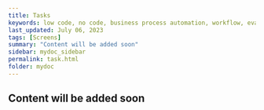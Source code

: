 ```yaml
---
title: Tasks
keywords: low code, no code, business process automation, workflow, evaluation matrixs
last_updated: July 06, 2023
tags: [Screens]
summary: "Content will be added soon" 
sidebar: mydoc_sidebar
permalink: task.html
folder: mydoc
---
```


## Content will be added soon
